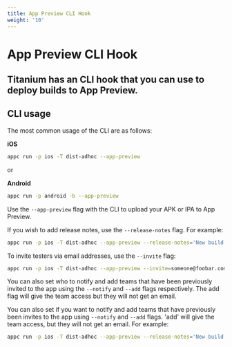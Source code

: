 ```yaml
---
title: App Preview CLI Hook
weight: '10'
---
```


# App Preview CLI Hook

## Titanium has an CLI hook that you can use to deploy builds to App Preview.

## CLI usage

The most common usage of the CLI are as follows:

**iOS**

```bash
appc run -p ios -T dist-adhoc --app-preview
```

or

**Android**

```bash
appc run -p android -b --app-preview
```

Use the `--app-preview` flag with the CLI to upload your APK or IPA to App Preview.

If you wish to add release notes, use the `--release-notes` flag. For example:

```bash
appc run -p ios -T dist-adhoc --app-preview --release-notes='New build with awesome features
```

To invite testers via email addresses, use the `--invite` flag:

```bash
appc run -p ios -T dist-adhoc --app-preview --invite=someone@foobar.com,someelse@foobar.com
```

You can also set who to notify and add teams that have been previously invited to the app using the `--notify` and `--add` flags respectively. The add flag will give the team access but they will not get an email.

You can also set if you want to notify and add teams that have previously been invites to the app using `--notify` and `--add` flags. 'add' will give the team access, but they will not get an email. For example:

```bash
appc run -p ios -T dist-adhoc --app-preview --release-notes='New build' --notify='Devs,QA' --add='Legal'
```
